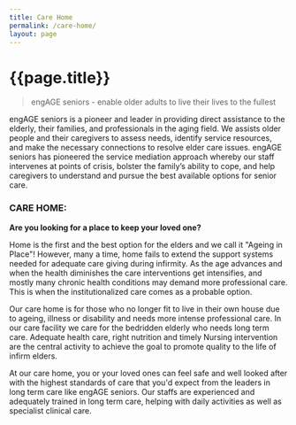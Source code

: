 ```yaml
---
title: Care Home
permalink: /care-home/
layout: page
---
```


<h1 class="page-title">{{page.title}}</h1>

> engAGE seniors - enable older adults to live their lives to the fullest

engAGE seniors is a pioneer and leader in providing direct assistance to the elderly, their families, and professionals in the aging field. We assists older people and their caregivers to assess needs, identify service resources, and make the necessary connections to resolve elder care issues. engAGE seniors has pioneered the service mediation approach whereby our staff intervenes at points of crisis, bolster the family’s ability to cope, and help caregivers to understand and pursue the best available options for senior care.



### CARE HOME:

**Are you looking for a place to keep your loved one?**

Home is the first and the best option for the elders and we call it "Ageing in Place"! However, many a time, home fails to extend the support systems needed for adequate care giving during infirmity. As the age advances and when the health diminishes the care interventions get intensifies, and mostly many chronic health conditions may demand more professional care. This is when the institutionalized care comes as a probable option.

Our care home is for those who no longer fit to live in their own house due to ageing, illness or disability and needs more intense professional care. In our care facility we care for the bedridden elderly who needs long term care. Adequate health care, right nutrition and timely Nursing intervention are the central activity to achieve the goal to promote quality to the life of infirm elders.

At our care home, you or your loved ones can feel safe and well looked after with the highest standards of care that you'd expect from the leaders in long term care like engAGE seniors. Our staffs are experienced and adequately trained in long term care, helping with daily activities as well as specialist clinical care.
